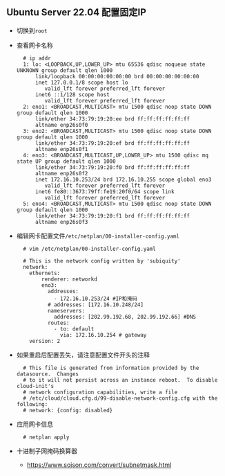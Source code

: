 ## Ubuntu Server 22.04 配置固定IP
- 切换到`root`
- 查看网卡名称

		# ip addr
		1: lo: <LOOPBACK,UP,LOWER_UP> mtu 65536 qdisc noqueue state UNKNOWN group default qlen 1000
		    link/loopback 00:00:00:00:00:00 brd 00:00:00:00:00:00
		    inet 127.0.0.1/8 scope host lo
		       valid_lft forever preferred_lft forever
		    inet6 ::1/128 scope host 
		       valid_lft forever preferred_lft forever
		2: eno1: <BROADCAST,MULTICAST> mtu 1500 qdisc noop state DOWN group default qlen 1000
		    link/ether 34:73:79:19:20:ee brd ff:ff:ff:ff:ff:ff
		    altname enp26s0f0
		3: eno2: <BROADCAST,MULTICAST> mtu 1500 qdisc noop state DOWN group default qlen 1000
		    link/ether 34:73:79:19:20:ef brd ff:ff:ff:ff:ff:ff
		    altname enp26s0f1
		4: eno3: <BROADCAST,MULTICAST,UP,LOWER_UP> mtu 1500 qdisc mq state UP group default qlen 1000
		    link/ether 34:73:79:19:20:f0 brd ff:ff:ff:ff:ff:ff
		    altname enp26s0f2
		    inet 172.16.10.253/24 brd 172.16.10.255 scope global eno3
		       valid_lft forever preferred_lft forever
		    inet6 fe80::3673:79ff:fe19:20f0/64 scope link 
		       valid_lft forever preferred_lft forever
		5: eno4: <BROADCAST,MULTICAST> mtu 1500 qdisc noop state DOWN group default qlen 1000
		    link/ether 34:73:79:19:20:f1 brd ff:ff:ff:ff:ff:ff
		    altname enp26s0f3

- 编辑网卡配置文件`/etc/netplan/00-installer-config.yaml`

		# vim /etc/netplan/00-installer-config.yaml 
		
		# This is the network config written by 'subiquity'
		network:
		  ethernets: 
		      renderer: networkd
		      eno3:
		        addresses:
		          - 172.16.10.253/24 #IP和掩码
		        # addresses: [172.16.10.248/24]
		        nameservers:
		          addresses: [202.99.192.68, 202.99.192.66] #DNS
		        routes:
		          - to: default
		            via: 172.16.10.254 # gateway
		  version: 2

- 如果重启后配置丢失，请注意配置文件开头的注释

		# This file is generated from information provided by the datasource.  Changes
		# to it will not persist across an instance reboot.  To disable cloud-init's
		# network configuration capabilities, write a file
		# /etc/cloud/cloud.cfg.d/99-disable-network-config.cfg with the following:
		# network: {config: disabled}


- 应用网卡信息

		# netplan apply
- 十进制子网掩码换算器
	- https://www.sojson.com/convert/subnetmask.html

